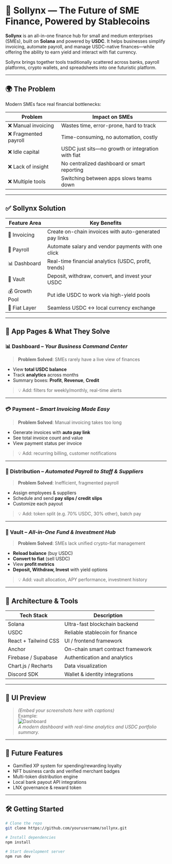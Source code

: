 # 🚀 Sollynx — The Future of SME Finance, Powered by Stablecoins

**Sollynx** is an all-in-one finance hub for small and medium enterprises (SMEs), built on **Solana** and powered by **USDC**. It helps businesses simplify invoicing, automate payroll, and manage USDC-native finances—while offering the ability to earn yield and interact with fiat currency.

Sollynx brings together tools traditionally scattered across banks, payroll platforms, crypto wallets, and spreadsheets into one futuristic platform.

---

## 🌍 The Problem

Modern SMEs face real financial bottlenecks:

| Problem | Impact on SMEs |
|--------|----------------|
| ❌ Manual invoicing | Wastes time, error-prone, hard to track |
| ❌ Fragmented payroll | Time-consuming, no automation, costly |
| ❌ Idle capital | USDC just sits—no growth or integration with fiat |
| ❌ Lack of insight | No centralized dashboard or smart reporting |
| ❌ Multiple tools | Switching between apps slows teams down |

---

## ✅ Sollynx Solution

| Feature Area | Key Benefits |
|--------------|--------------|
| 🔗 Invoicing | Create on-chain invoices with auto-generated pay links |
| 💸 Payroll | Automate salary and vendor payments with one click |
| 📊 Dashboard | Real-time financial analytics (USDC, profit, trends) |
| 🔐 Vault | Deposit, withdraw, convert, and invest your USDC |
| 💰 Growth Pool | Put idle USDC to work via high-yield pools |
| 🔄 Fiat Layer | Seamless USDC ↔ local currency exchange |

---

## 🧭 App Pages & What They Solve

### 📊 Dashboard – *Your Business Command Center*
> **Problem Solved**: SMEs rarely have a live view of finances

- View **total USDC balance**
- Track **analytics** across months
- Summary boxes: **Profit**, **Revenue**, **Credit**

> 💡 Add: filters for weekly/monthly, real-time alerts

---

### 💳 Payment – *Smart Invoicing Made Easy*
> **Problem Solved**: Manual invoicing takes too long

- Generate invoices with **auto pay link**
- See total invoice count and value
- View payment status per invoice

> 💡 Add: recurring billing, customer notifications

---

### 🤝 Distribution – *Automated Payroll to Staff & Suppliers*
> **Problem Solved**: Inefficient, fragmented payroll

- Assign employees & suppliers
- Schedule and send **pay slips / credit slips**
- Customize each payout

> 💡 Add: token split (e.g. 70% USDC, 30% other), batch pay

---

### 🏦 Vault – *All-in-One Fund & Investment Hub*
> **Problem Solved**: SMEs lack unified crypto-fiat management

- **Reload balance** (buy USDC)
- **Convert to fiat** (sell USDC)
- View **profit metrics**
- **Deposit, Withdraw, Invest** with yield options

> 💡 Add: vault allocation, APY performance, investment history

---

## 🔐 Architecture & Tools

| Tech Stack | Description |
|------------|-------------|
| Solana     | Ultra-fast blockchain backend |
| USDC       | Reliable stablecoin for finance |
| React + Tailwind CSS | UI / frontend framework |
| Anchor     | On-chain smart contract framework |
| Firebase / Supabase | Authentication and analytics |
| Chart.js / Recharts | Data visualization |
| Discord SDK | Wallet & identity integrations |

---

## 📸 UI Preview

> *(Embed your screenshots here with captions)*  
Example:  
![Dashboard](./screenshots/dashboard.png)  
*A modern dashboard with real-time analytics and USDC portfolio summary.*

---

## 🧠 Future Features

- Gamified XP system for spending/rewarding loyalty
- NFT business cards and verified merchant badges
- Multi-token distribution engine
- Local bank payout API integrations
- LNX governance & reward token

---

## 🛠 Getting Started

```bash
# Clone the repo
git clone https://github.com/yourusername/sollynx.git

# Install dependencies
npm install

# Start development server
npm run dev
